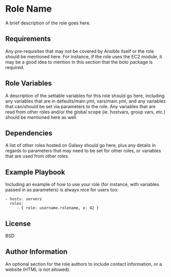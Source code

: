 Role Name
=========
<!-- подивитись відео 15,16,17

Робота з ролями ansible та темплейтами jinja

Зробити деплой в якого будуть дві ролі:
1. Перша роль конфігурації самого сервера в якій має бути
- встановлення програм використовуючи цикл по змінній app = ["nginx", "nano"]
- копіювання темплейта налаштувань nginx (достатньо зробити файлик в якому шлях до сайту генерується зі змінної)
- створення лінок
- видалення старих конфігів nginx

2. Деплой самого сайту
- в дефолтній папці створити вкладену папку ruszda
- туди скопіювання вашого файлу index.html який також має бути темплейтом де можна змінити напис на сайті
- перезавантажити nginx -->
A brief description of the role goes here.

Requirements
------------

Any pre-requisites that may not be covered by Ansible itself or the role should be mentioned here. For instance, if the role uses the EC2 module, it may be a good idea to mention in this section that the boto package is required.

Role Variables
--------------

A description of the settable variables for this role should go here, including any variables that are in defaults/main.yml, vars/main.yml, and any variables that can/should be set via parameters to the role. Any variables that are read from other roles and/or the global scope (ie. hostvars, group vars, etc.) should be mentioned here as well.

Dependencies
------------

A list of other roles hosted on Galaxy should go here, plus any details in regards to parameters that may need to be set for other roles, or variables that are used from other roles.

Example Playbook
----------------

Including an example of how to use your role (for instance, with variables passed in as parameters) is always nice for users too:

    - hosts: servers
      roles:
         - { role: username.rolename, x: 42 }

License
-------

BSD

Author Information
------------------

An optional section for the role authors to include contact information, or a website (HTML is not allowed).
